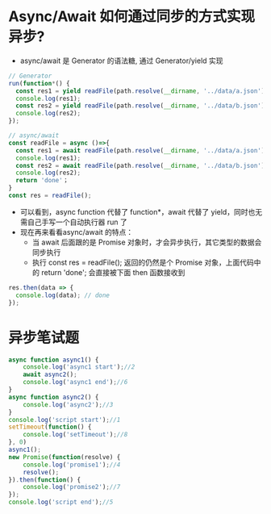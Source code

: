 # Async/Await 如何通过同步的方式实现异步?
- async/await 是 Generator 的语法糖, 通过 Generator/yield 实现
```js
// Generator
run(function*() {
  const res1 = yield readFile(path.resolve(__dirname, '../data/a.json'), { encoding: 'utf8' });
  console.log(res1);
  const res2 = yield readFile(path.resolve(__dirname, '../data/b.json'), { encoding: 'utf8' });
  console.log(res2);
});

// async/await
const readFile = async ()=>{
  const res1 = await readFile(path.resolve(__dirname, '../data/a.json'), { encoding: 'utf8' });
  console.log(res1);
  const res2 = await readFile(path.resolve(__dirname, '../data/b.json'), { encoding: 'utf8' });
  console.log(res2);
  return 'done'；
}
const res = readFile();
```
- 可以看到，async function 代替了 function*，await 代替了 yield，同时也无需自己手写一个自动执行器 run 了
- 现在再来看看async/await 的特点：
  - 当 await 后面跟的是 Promise 对象时，才会异步执行，其它类型的数据会同步执行
  - 执行 const res = readFile(); 返回的仍然是个 Promise 对象，上面代码中的 return 'done'; 会直接被下面 then 函数接收到
```js
res.then(data => {
  console.log(data); // done
});
```
# 异步笔试题
```js
async function async1() {
    console.log('async1 start');//2
    await async2();
    console.log('async1 end');//6
}
async function async2() {
    console.log('async2');//3
}
console.log('script start');//1
setTimeout(function() {
    console.log('setTimeout');//8
}, 0)
async1();
new Promise(function(resolve) {
    console.log('promise1');//4
    resolve();
}).then(function() {
    console.log('promise2');//7
});
console.log('script end');//5
```